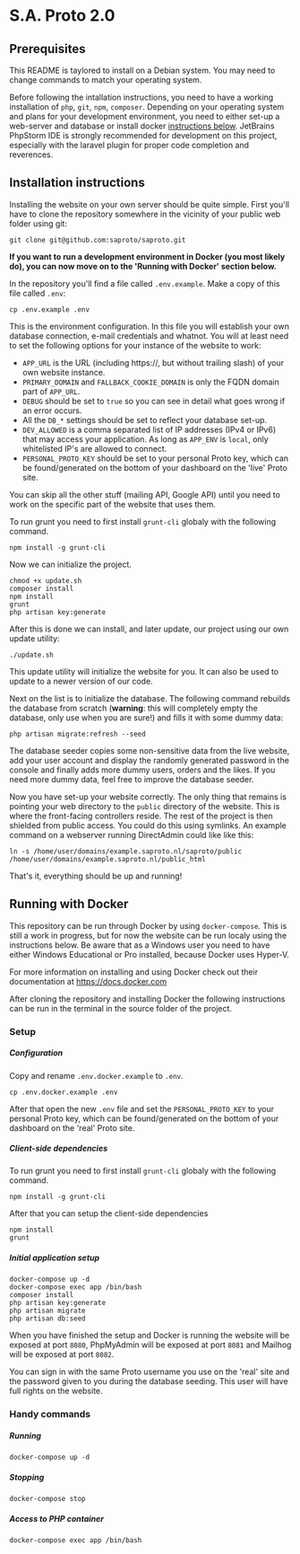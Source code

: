 # S.A. Proto 2.0

## Prerequisites

This README is taylored to install on a Debian system. You may need to change commands to match your operating system.

Before following the intallation instructions, you need to have a working installation of `php`, `git`, `npm`, `composer`. Depending on your operating system and plans for your development environment, you need to either set-up a web-server and database or install docker [instructions below](#running-with-docker). JetBrains PhpStorm IDE is strongly recommended for development on this project, especially with the laravel plugin for proper code completion and reverences.

## Installation instructions

Installing the website on your own server should be quite simple. First you'll have to clone the repository somewhere in the vicinity of your public web folder using git:

```
git clone git@github.com:saproto/saproto.git
```

**If you want to run a development environment in Docker (you most likely do), you can now move on to the 'Running with Docker' section below.**

In the repository you'll find a file called `.env.example`. Make a copy of this file called `.env`:

```
cp .env.example .env
```

This is the environment configuration. In this file you will establish your own database connection, e-mail credentials and whatnot. You will at least need to set the following options for your instance of the website to work:

* `APP_URL` is the URL (including https://, but without trailing slash) of your own website instance.
* `PRIMARY_DOMAIN` and `FALLBACK_COOKIE_DOMAIN` is only the FQDN domain part of `APP_URL`.
* `DEBUG` should be set to `true` so you can see in detail what goes wrong if an error occurs.
* All the `DB_*` settings should be set to reflect your database set-up.
* `DEV_ALLOWED` is a comma separated list of IP addresses (IPv4 or IPv6) that may access your application. As long as `APP_ENV` is `local`, only whitelisted IP's are allowed to connect.
* `PERSONAL_PROTO_KEY` should be set to your personal Proto key, which can be found/generated on the bottom of your dashboard on the 'live' Proto site.

You can skip all the other stuff (mailing API, Google API) until you need to work on the specific part of the website that uses them.

To run grunt you need to first install `grunt-cli` globaly with the following command.

```
npm install -g grunt-cli
```

Now we can initialize the project.

```
chmod +x update.sh
composer install
npm install
grunt
php artisan key:generate
```

After this is done we can install, and later update, our project using our own update utility:

```
./update.sh
```

This update utility will initialize the website for you. It can also be used to update to a newer version of our code.

Next on the list is to initialize the database. The following command rebuilds the database from scratch (**warning**: this will completely empty the database, only use when you are sure!) and fills it with some dummy data:

```
php artisan migrate:refresh --seed
```

The database seeder copies some non-sensitive data from the live website, add your user account and display the randomly generated password in the console and finally adds more dummy users, orders and the likes. If you need more dummy data, feel free to improve the database seeder.

Now you have set-up your website correctly. The only thing that remains is pointing your web directory to the `public` directory of the website. This is where the front-facing controllers reside. The rest of the project is then shielded from public access. You could do this using symlinks. An example command on a webserver running DirectAdmin could like like this:

```
ln -s /home/user/domains/example.saproto.nl/saproto/public /home/user/domains/example.saproto.nl/public_html
```

That's it, everything should be up and running!


## Running with Docker

This repository can be run through Docker by using `docker-compose`. This is still a work in progress, but for now the website can be run localy using the instructions below. Be aware that as a Windows user you need to have either Windows Educational or Pro installed, because Docker uses Hyper-V.

For more information on installing and using Docker check out their documentation at https://docs.docker.com

After cloning the repository and installing Docker the following instructions can be run in the terminal in the source folder of the project.

### Setup

##### Configuration
Copy and rename `.env.docker.example` to `.env`.

```
cp .env.docker.example .env
```

After that open the new `.env` file and set the `PERSONAL_PROTO_KEY` to your personal Proto key, which can be found/generated on the bottom of your dashboard on the 'real' Proto site.

##### Client-side dependencies
To run grunt you need to first install `grunt-cli` globaly with the following command.

```
npm install -g grunt-cli
```

After that you can setup the client-side dependencies

```
npm install
grunt
```

##### Initial application setup
```
docker-compose up -d
docker-compose exec app /bin/bash
composer install
php artisan key:generate
php artisan migrate
php artisan db:seed
```

When you have finished the setup and Docker is running the website will be exposed at port `8080`, PhpMyAdmin will be exposed at port `8081` and Mailhog will be exposed at port `8082`.

You can sign in with the same Proto username you use on the 'real' site and the password given to you during the database seeding. This user will have full rights on the website.

### Handy commands

##### Running
```
docker-compose up -d
```

##### Stopping
```
docker-compose stop
```

##### Access to PHP container
```
docker-compose exec app /bin/bash
```
